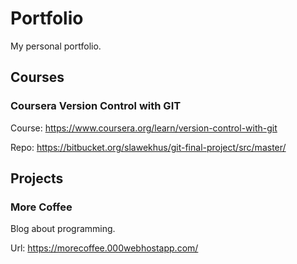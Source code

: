 # Portfolio

My personal portfolio.

## Courses

### Coursera Version Control with GIT

Course: https://www.coursera.org/learn/version-control-with-git

Repo: https://bitbucket.org/slawekhus/git-final-project/src/master/

## Projects

### More Coffee

Blog about programming.

Url: https://morecoffee.000webhostapp.com/